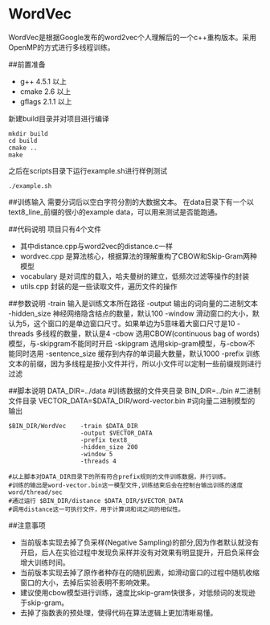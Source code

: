 WordVec
=======

WordVec是根据Google发布的word2vec个人理解后的一个c++重构版本。采用OpenMP的方式进行多线程训练。

##前置准备

* g++ 4.5.1 以上
* cmake 2.6 以上
* gflags 2.1.1 以上

新建build目录并对项目进行编译
		
	mkdir build
	cd build
	cmake ..
	make

之后在scripts目录下运行example.sh进行样例测试
	
	./example.sh


##训练输入
需要分词后以空白字符分割的大数据文本。
在data目录下有一个以text8_line_前缀的很小的example data，可以用来测试是否能跑通。


##代码说明
项目只有4个文件

* 其中distance.cpp与word2vec的distance.c一样
* wordvec.cpp 是算法核心，根据算法的理解重构了CBOW和Skip-Gram两种模型
* vocabulary 是对词库的载入，哈夫曼树的建立，低频次过滤等操作的封装
* utils.cpp 封装的是一些读取文件，遍历文件的操作


##参数说明
	-train			输入是训练文本所在路径
	-output			输出的词向量的二进制文本
	-hidden_size	神经网络隐含结点的数量，默认100
	-window			滑动窗口的大小，默认为5，这个窗口的是单边窗口尺寸。如果单边为5意味着大窗口尺寸是10
	-threads		多线程的数量，默认是4
	-cbow			选用CBOW(continuous bag of words)模型，与-skipgram不能同时开启
	-skipgram		选用skip-gram模型，与-cbow不能同时选用
	-sentence_size	缓存到内存的单词最大数量，默认1000
	-prefix			训练文本的前缀，因为多线程是按小文件并行，所以小文件可以定制一些前缀规则进行过滤
	
	
##脚本说明
	DATA_DIR=../data						#训练数据的文件夹目录
	BIN_DIR=../bin							#二进制文件目录
	VECTOR_DATA=$DATA_DIR/word-vector.bin	#词向量二进制模型的输出
	
	$BIN_DIR/WordVec  	-train $DATA_DIR 
						-output $VECTOR_DATA 
					   	-prefix text8_
						-hidden_size 200 
						-window 5 
						-threads 4 
						
	#以上脚本对DATA_DIR目录下的所有符合prefix规则的文件训练数据，并行训练。
	#训练的输出是word-vector.bin这一模型文件,训练结束后会在控制台输出训练的速度 word/thread/sec
	#通过运行 $BIN_DIR/distance $DATA_DIR/$VECTOR_DATA
	#调用distance这一可执行文件，用于计算词和词之间的相似性。

	
##注意事项
* 当前版本实现去掉了负采样(Negative Sampling)的部分,因为作者默认就没有开启，后人在实验过程中发现负采样并没有对效果有明显提升，开启负采样会增大训练时间。
* 当前版本实现去掉了原作者种存在的随机因素，如滑动窗口的过程中随机收缩窗口的大小，去掉后实验表明不影响效果。
* 建议使用cbow模型进行训练，速度比skip-gram快很多，对低频词的发现逊于skip-gram。
* 去掉了指数表的预处理，使得代码在算法逻辑上更加清晰易懂。




